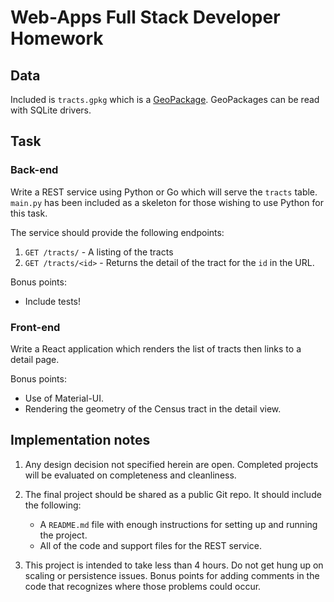 # Web-Apps Full Stack Developer Homework

## Data

Included is `tracts.gpkg` which is a [GeoPackage](http://www.geopackage.org/guidance/getting-started.html).
GeoPackages can be read with SQLite drivers.

## Task

### Back-end

Write a REST service using Python or Go which will serve the `tracts` table.
`main.py` has been included as a skeleton for those wishing to use Python for this task.

The service should provide the following endpoints:

1. `GET /tracts/` - A listing of the tracts
2. `GET /tracts/<id>` - Returns the detail of the tract for the `id` in the URL.

Bonus points:

- Include tests!

### Front-end

Write a React application which renders the list of tracts
then links to a detail page.

Bonus points:

- Use of Material-UI.
- Rendering the geometry of the Census tract in the detail view.

## Implementation notes

1. Any design decision not specified herein are open. Completed projects will be evaluated on completeness and cleanliness.
2. The final project should be shared as a public Git repo. It should include the following:


    * A `README.md` file with enough instructions for setting up and running the project.
    * All of the code and support files for the REST service.

3. This project is intended to take less than 4 hours. Do not get hung up on scaling or persistence issues. Bonus points for adding comments in the code that recognizes where those problems could occur.
